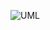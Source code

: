 ![UML](https://github.com/MaheshBabu8/-Software-Design-Task-JAVA-/assets/138149265/f11c1cb1-b663-4c4f-aca1-47740812817a)
